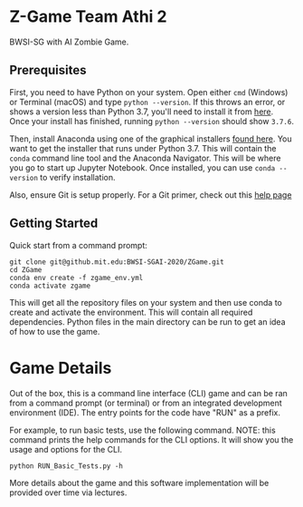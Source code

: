 # Z-Game Team Athi 2

BWSI-SG with AI Zombie Game.

## Prerequisites

First, you need to have Python on your system. Open either `cmd` (Windows) or Terminal (macOS) and type `python --version`. 
If this throws an error, or shows a version less than Python 3.7, 
you'll need to install it from [here](https://www.python.org/downloads/release/python-376/).
 Once your install has finished, running `python --version` should show `3.7.6`.

Then, install Anaconda using one of the graphical 
installers [found here](https://www.anaconda.com/products/individual). 
You want to get the installer that runs under Python 3.7. 
This will contain the `conda` command line tool and the Anaconda Navigator. 
This will be where you go to start up Jupyter Notebook. 
Once installed, you can use `conda --version` to verify installation.

Also, ensure Git is setup properly. For a Git primer, check out this [help page](https://docs.github.com/en/github/getting-started-with-github/set-up-git)

## Getting Started
Quick start from a command prompt:
```
git clone git@github.mit.edu:BWSI-SGAI-2020/ZGame.git
cd ZGame
conda env create -f zgame_env.yml
conda activate zgame
```

This will get all the repository files on your system and then use conda to create and 
activate the environment. This will contain all required dependencies. 
Python files in the main directory can be run to get an idea of how to use the game.

# Game Details
Out of the box, this is a command line interface (CLI) game and can be ran from a command prompt (or terminal) or 
from an integrated development environment (IDE). The entry points for the code have "RUN" as a prefix.

For example, to run basic tests, use the following command. NOTE: this command prints the help commands
for the CLI options. It will show you the usage and options for the CLI.
```
python RUN_Basic_Tests.py -h
```

More details about the game and this software implementation will be provided over time via lectures.
